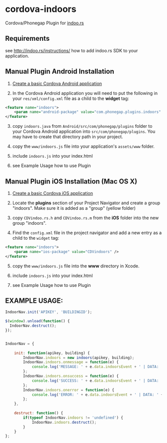 cordova-indoors
===============

Cordova/Phonegap Plugin for <a href="http://indoo.rs">indoo.rs</a>

## Requirements

see http://indoo.rs/instructions/ how to add indoo.rs SDK to your application.


## Manual Plugin Android Installation

1. [Create a basic Cordova Android application](http://docs.phonegap.com/en/3.0.0/guide_platforms_android_index.md.html#Android%20Platform%20Guide)
 
2. In the Cordova Android application you will need to put the following in your `res/xml/config.xml` file as a child to the **widget** tag:
```xml
<feature name="indoors">
    <param name="android-package" value="com.phonegap.plugins.indoors" />
</feature>
```
3. copy `indoors.java` from `Android/src/com/phonegap/plugins` folder to your Cordova Android application into `src/com/phonegap/plugins`. You may have to create that directory path in your project. 

4. copy the `www/indoors.js` file into your application's `assets/www` folder.

5. include `indoors.js` into your index.html

6. see Example Usage how to use Plugin


## Manual Plugin iOS Installation (Mac OS X)

1. [Create a basic Cordova iOS application](http://docs.phonegap.com/en/3.0.0/guide_platforms_ios_index.md.html#iOS%20Platform%20Guide)

2. Locate the **plugins** section of your Project Navigator and create a group "indoors". Make sure it is added as a "group" (yellow folder)

3. copy `CDVindoo.rs.h` and `CDVindoo.rs.m` from the **iOS** folder into the new group "indoors".

4. Find the `config.xml` file in the project navigator and add a new entry as a child to the `widget` tag:
```xml
<feature name="indoors">
    <param name="ios-package" value="CDVindoors" />
</feature>
```
5. copy the `www/indoors.js` file into the **www** directory in Xcode.

6. include `indoors.js` into your index.html

7. see Example Usage how to use Plugin



## EXAMPLE USAGE: 

```javascript
IndoorNav.init('APIKEY', 'BUILDINGID');

$(window).unload(function() {
  IndoorNav.destruct();
});


IndoorNav = {
		
	init: function(apikey, building) {
		IndoorNav.indoors = new indoors(apikey, building);
		IndoorNav.indoors.onmessage = function(e) {
   			console.log('MESSAGE: ' + e.data.indoorsEvent + ' | DATA: ' + e.data.indoorsData) ; //TODO
    	};
    	IndoorNav.indoors.onsuccess = function(e) {
   			console.log('SUCCESS: ' + e.data.indoorsEvent + ' | DATA: ' + e.data.indoorsData); //TODO
    	};
    	IndoorNav.indoors.onerror = function(e) {
   			console.log('ERROR: ' + e.data.indoorsEvent + ' | DATA: ' + e.data.indoorsData) ; //TODO
    	};
	},
	
	destruct: function() {
		if(typeof IndoorNav.indoors != 'undefined') {
			IndoorNav.indoors.destruct();
		}
	}
};
```
